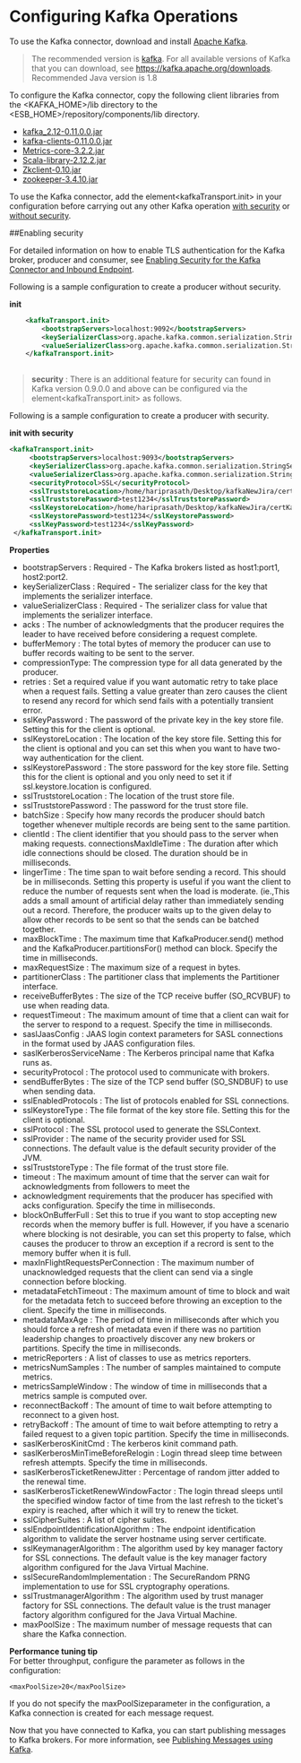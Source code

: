 # Configuring Kafka Operations

To use the Kafka connector, download and install [Apache Kafka](http://kafka.apache.org/downloads.html).

>The recommended version is [kafka](https://www.apache.org/dyn/closer.cgi?path=/kafka/0.11.0.0/kafka_2.12-0.11.0.0.tgz). For all available versions of Kafka that you can download, see https://kafka.apache.org/downloads.
 Recommended Java version is 1.8

To configure the Kafka connector, copy the following client libraries from the <KAFKA_HOME>/lib directory to the <ESB_HOME>/repository/components/lib directory.

* [kafka_2.12-0.11.0.0.jar](https://mvnrepository.com/artifact/org.apache.kafka/kafka_2.12/0.11.0.0)
* [kafka-clients-0.11.0.0.jar](https://mvnrepository.com/artifact/org.apache.kafka/kafka-clients/0.11.0.0)
* [Metrics-core-3.2.2.jar](https://mvnrepository.com/artifact/io.dropwizard.metrics/metrics-core/3.2.2)
* [Scala-library-2.12.2.jar](https://mvnrepository.com/artifact/org.scala-lang/scala-library/2.12.2)
* [Zkclient-0.10.jar](https://mvnrepository.com/artifact/com.101tec/zkclient/0.10)
* [zookeeper-3.4.10.jar](https://mvnrepository.com/artifact/org.apache.zookeeper/zookeeper/3.4.10)

To use the Kafka connector, add the element<kafkaTransport.init> in your configuration before carrying out any other 
Kafka operation 
[with security](https://docs.wso2.com/display/ESBCONNECTORS/Configuring+Kafka_2.12-0.11.0.0+Operations#ConfiguringKafka_2.12-0.11.0.0Operations-withSecu) or [without security](https://docs.wso2.com/display/ESBCONNECTORS/Configuring+Kafka_2.12-0.11.0.0+Operations#ConfiguringKafka_2.12-0.11.0.0Operations-withoutSecurity). 

##Enabling security

For detailed information on how to enable TLS authentication for the Kafka broker, producer and consumer, see 
[Enabling Security for the Kafka Connector and Inbound Endpoint](https://docs.wso2.com/display/ESBCONNECTORS/Enabling+Security+for+the+Kafka+Connector+and+Inbound+Endpoint).

Following is a sample configuration to create a producer without security.

**init**

````xml
    <kafkaTransport.init>
        <bootstrapServers>localhost:9092</bootstrapServers>
        <keySerializerClass>org.apache.kafka.common.serialization.StringSerializer</keySerializerClass>
        <valueSerializerClass>org.apache.kafka.common.serialization.StringSerializer</valueSerializerClass>
    </kafkaTransport.init>
    
````


> **security** : There is an additional feature for security can found in Kafka version 0.9.0.0 and above can be 
configured via the 
  element<kafkaTransport.init> as follows.


Following is a sample configuration to create a producer with security.

**init with security**

````xml
<kafkaTransport.init>
     <bootstrapServers>localhost:9093</bootstrapServers>
     <keySerializerClass>org.apache.kafka.common.serialization.StringSerializer</keySerializerClass>
     <valueSerializerClass>org.apache.kafka.common.serialization.StringSerializer</valueSerializerClass>
     <securityProtocol>SSL</securityProtocol>
     <sslTruststoreLocation>/home/hariprasath/Desktop/kafkaNewJira/certKafka/kafka.server.truststore.jks</sslTruststoreLocation>
     <sslTruststorePassword>test1234</sslTruststorePassword>
     <sslKeystoreLocation>/home/hariprasath/Desktop/kafkaNewJira/certKafka/kafka.server.keystore.jks</sslKeystoreLocation>
     <sslKeystorePassword>test1234</sslKeystorePassword>
     <sslKeyPassword>test1234</sslKeyPassword>
 </kafkaTransport.init>

````

**Properties**
* bootstrapServers : Required - The Kafka brokers listed as host1:port1, host2:port2.
* keySerializerClass : Required - The serializer class for the key that implements the serializer interface.
* valueSerializerClass : Required - The serializer class for value that implements the serializer interface.
* acks : The number of acknowledgments that the producer requires the leader to have received before considering a 
request complete.
* bufferMemory : The total bytes of memory the producer can use to buffer records waiting to be sent to the server.
* compressionType: The compression type for all data generated by the producer.
* retries : Set a required value if you want automatic retry to take place when a request fails. Setting a value 
greater than zero causes the client to resend any record for which send fails with a potentially transient error.
* sslKeyPassword : The password of the private key in the key store file. Setting this for the client is optional.
* sslKeystoreLocation : The location of the key store file. Setting this for the client is optional and you can set 
this when you want to have two-way authentication for the client.
* sslKeystorePassword : The store password for the key store file. Setting this for the client is optional and you 
only need to set it if ssl.keystore.location is configured.
* sslTruststoreLocation : The location of the trust store file.
* sslTruststorePassword : The password for the trust store file.
* batchSize : Specify how many records the producer should batch together whenever multiple records are being sent to 
the same partition.
* clientId : The client identifier that you should pass to the server when making requests.
connectionsMaxIdleTime : The duration after which idle connections should be closed. The duration should be in milliseconds.
* lingerTime : The time span to wait before sending a record. This should be in milliseconds. Setting this property is
 useful if you want the client to reduce the number of requests sent when the load is moderate. (ie.,This adds a small amount of artificial delay rather than immediately sending out a record. Therefore, the producer waits up to the given delay to allow other records to be sent so that the sends can be batched together.
* maxBlockTime : The maximum time that KafkaProducer.send() method and the KafkaProducer.partitionsFor() method can 
block. Specify the time in milliseconds.
* maxRequestSize : The maximum size of a request in bytes.
* partitionerClass : The partitioner class that implements the Partitioner interface.
* receiveBufferBytes : The size of the TCP receive buffer (SO_RCVBUF) to use when reading data.
* requestTimeout : The maximum amount of time that a client can wait for the server to respond to a request. Specify 
the time  in milliseconds.
* saslJaasConfig : JAAS login context parameters for SASL connections in the format used by JAAS configuration files. 
* saslKerberosServiceName : The Kerberos principal name that Kafka runs as.
* securityProtocol : The protocol used to communicate with brokers.
* sendBufferBytes : The size of the TCP send buffer (SO_SNDBUF) to use when sending data.
* sslEnabledProtocols : The list of protocols enabled for SSL connections.
* sslKeystoreType : The file format of the key store file. Setting this for the client is optional.
* sslProtocol : The SSL protocol used to generate the SSLContext.
* sslProvider : The name of the security provider used for SSL connections. The default value is the default security 
provider of the JVM.
* sslTruststoreType : The file format of the trust store file.
* timeout : The maximum amount of time that the server can wait for acknowledgments from followers to meet the 
* acknowledgment requirements that the producer has specified with  acks  configuration. Specify the time  in 
milliseconds.
* blockOnBufferFull : Set this to true if you want to stop accepting new records when the memory buffer is full. 
However, if you have a scenario where blocking is not desirable, you can set this property to false, which causes the producer to throw an exception if a recrord is sent to the memory buffer when it is full.
* maxInFlightRequestsPerConnection : The maximum number of unacknowledged requests that the client can send via a 
single connection before blocking.
* metadataFetchTimeout : The maximum amount of time to block and wait for the metadata fetch to succeed before 
throwing an exception to the client. Specify the time in milliseconds.
* metadataMaxAge : The period of time in milliseconds after which you should force a refresh of metadata even if there
 was no partition leadership changes to proactively discover any new brokers or partitions. Specify the time in milliseconds.
* metricReporters : A list of classes to use as metrics reporters.
* metricsNumSamples : The number of samples maintained to compute metrics.
* metricsSampleWindow : The window of time in milliseconds that a metrics sample is computed over.
* reconnectBackoff : The amount of time to wait before attempting to reconnect to a given host.
* retryBackoff : The amount of time to wait before attempting to retry a failed request to a given topic partition. 
Specify the time in milliseconds.
* saslKerberosKinitCmd : The kerberos kinit command path.
* saslKerberosMinTimeBeforeRelogin : Login thread sleep time between refresh attempts. Specify the time in milliseconds.
* saslKerberosTicketRenewJitter : Percentage of random jitter added to the renewal time.
* saslKerberosTicketRenewWindowFactor : The login thread sleeps until the specified window factor of time from the 
last refresh to the ticket's expiry is reached, after which it will try to renew the ticket.
* sslCipherSuites : A list of cipher suites.
* sslEndpointIdentificationAlgorithm : The endpoint identification algorithm to validate the server hostname using 
server certificate.
* sslKeymanagerAlgorithm : The algorithm used by key manager factory for SSL connections. The default value is the key
 manager factory algorithm configured for the Java Virtual Machine.
* sslSecureRandomImplementation : The SecureRandom PRNG implementation to use for SSL cryptography operations.
* sslTrustmanagerAlgorithm : The algorithm used by trust manager factory for SSL connections. The default value is the
 trust manager factory algorithm configured for the Java Virtual Machine.
* maxPoolSize : The maximum number of message requests that can share the Kafka connection.

**Performance tuning tip**  
For better throughput, configure the <maxPoolSize> parameter as follows in the <init> configuration:
````
<maxPoolSize>20</maxPoolSize>
````
If you do not specify the maxPoolSizeparameter in the configuration, a Kafka connection is created for each message request.

Now that you have connected to Kafka, you can start publishing messages to Kafka brokers. For more information, see 
[Publishing Messages using Kafka](publishmessage.md).
